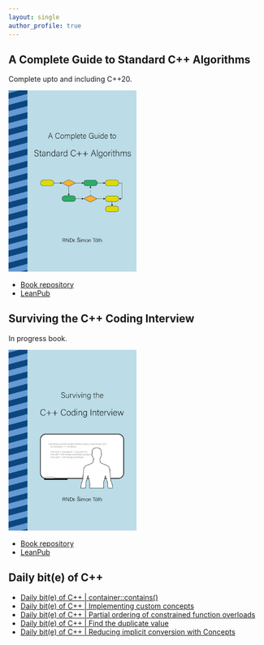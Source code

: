 ```yaml
---
layout: single
author_profile: true
---
```


## A Complete Guide to Standard C++ Algorithms

Complete upto and including C++20.

[<img src="assets/images/book_algorithms_cover.png" width="50%">](https://leanpub.com/cpp-algorithms-guide)

- [Book repository](https://github.com/HappyCerberus/book-cpp-algorithms)
- [LeanPub](https://leanpub.com/cpp-algorithms-guide)

## Surviving the C++ Coding Interview

In progress book.

[<img src="assets/images/book_coding_interview_cover.png" width="50%">](https://leanpub.com/cpp-coding-interview)

- [Book repository](https://leanpub.com/cpp-coding-interview)
- [LeanPub](https://leanpub.com/cpp-coding-interview)

## Daily bit(e) of C++

<ul>
<!-- SUBSTACK:START --><li><a href="https://simontoth.substack.com/p/daily-bite-of-c-containercontains">Daily bit&lpar;e&rpar; of C++ | container::contains&lpar;&rpar;</a></li><li><a href="https://simontoth.substack.com/p/daily-bite-of-c-implementing-custom-68b">Daily bit&lpar;e&rpar; of C++ | Implementing custom concepts</a></li><li><a href="https://simontoth.substack.com/p/daily-bite-of-c-partial-ordering">Daily bit&lpar;e&rpar; of C++ | Partial ordering of constrained function overloads</a></li><li><a href="https://simontoth.substack.com/p/daily-bite-of-c-find-the-duplicate">Daily bit&lpar;e&rpar; of C++ | Find the duplicate value</a></li><li><a href="https://simontoth.substack.com/p/daily-bite-of-c-reducing-implicit">Daily bit&lpar;e&rpar; of C++ | Reducing implicit conversion with Concepts</a></li><!-- SUBSTACK:END -->
</ul>